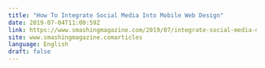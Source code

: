 ```yaml
---
title: "How To Integrate Social Media Into Mobile Web Design"
date: 2019-07-04T11:00:59Z
link: https://www.smashingmagazine.com/2019/07/integrate-social-media-mobile-web-design/?utm_medium=RSS&utm_source=news.12bit.vn
site: www.smashingmagazine.comarticles
language: English
draft: false
---
```

